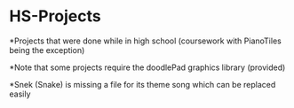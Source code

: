 # HS-Projects
*Projects that were done while in high school (coursework with PianoTiles being the exception)

*Note that some projects require the doodlePad graphics library (provided)

*Snek (Snake) is missing a file for its theme song which can be replaced easily
